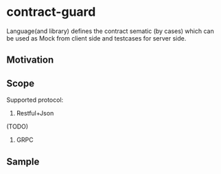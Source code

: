 # contract-guard
Language(and library) defines the contract sematic (by cases) which can be used as Mock from client side and testcases for server side. 
## Motivation
## Scope

Supported protocol:
1. Restful+Json

(TODO)
1. GRPC

## Sample

